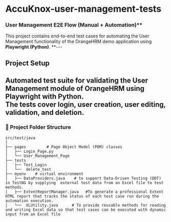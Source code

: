 # AccuKnox-user-management-tests
### User Management E2E Flow (Manual + Automation)**
This project contains end-to-end test cases for automating the User Management functionality of the OrangeHRM demo application using **Playwright (Python)**.
**---
##  Project Setup 
Automated test suite for validating the User Management module of OrangeHRM using **Playwright** with **Python**.  
The tests cover login, user creation, user editing, validation, and deletion.
---
### 📁 Project Folder Structure
```
src/test/java
│
├── pages         # Page Object Model (POM) classes
│   ├── Login_Page.py               
│   └── User_Management_Page           
├── tests
│   ├── Test_Login                     
│   └──  delete_test 
├── myenv    # virtual environment 
│   ├── DataProviders.java    # to support Data-Driven Testing (DDT) in TestNG by supplying  external test data from an Excel file to test methods.
│   ├── ExtentReportManager.java   #To generate a professional Extent HTML report that tracks the status of each test case run during the automation execution.
│   └──  XLUtility.java      # To provide reusable methods for reading and writing Excel data so that test cases can be executed with dynamic input from an Excel file
```
